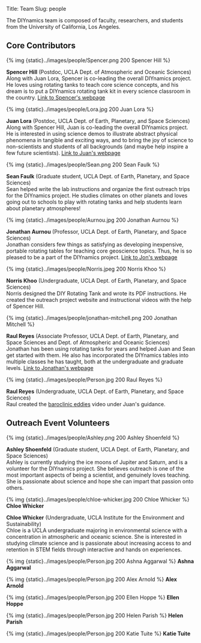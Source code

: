 Title: Team
Slug: people

The DIYnamics team is composed of faculty, researchers, and students
from the University of California, Los Angeles.

## Core Contributors

{% img {static}../images/people/Spencer.png 200 Spencer Hill %}

**Spencer Hill** (Postdoc, UCLA Dept. of Atmospheric and Oceanic
Sciences)<br>Along with Juan Lora, Spencer is co-leading the overall
DIYnamics project.  He loves using rotating tanks to teach core
science concepts, and his dream is to put a DIYnamics rotating tank
kit in every science classroom in the country. [Link to Spencer's
webpage](http://people.atmos.ucla.edu/shill/)

{% img {static}../images/people/Lora.jpg 200 Juan Lora %}

**Juan Lora** (Postdoc, UCLA Dept. of Earth, Planetary, and Space
Sciences)<br>Along with Spencer Hill, Juan is co-leading the overall
DIYnamics project. He is interested in using science demos to
illustrate abstract physical phenomena in tangible and exciting ways,
and to bring the joy of science to non-scientists and students of all
backgrounds (and maybe help inspire a few future scientists). [Link to
Juan's webpage](http://staff.epss.ucla.edu/~jlora/index.html)

{% img {static}../images/people/Sean.png 200 Sean Faulk %}

**Sean Faulk** (Graduate student, UCLA Dept. of Earth, Planetary, and
Space Sciences)<br>Sean helped write the lab instructions and organize
the first outreach trips for the DIYnamics project. He studies
climates on other planets and loves going out to schools to play with
rotating tanks and help students learn about planetary atmospheres!

{% img {static}../images/people/Aurnou.jpg 200 Jonathan Aurnou %}

**Jonathan Aurnou** (Professor, UCLA Dept. of Earth, Planetary, and
Space Sciences)<br>Jonathan considers few things as satisfying as
developing inexpensive, portable rotating tables for teaching core
geoscience topics.  Thus, he is so pleased to be a part of the
DIYnamics project. [Link to Jon's
webpage](http://epss.ucla.edu/people/faculty/543/)

{% img {static}../images/people/Norris.jpeg 200 Norris Khoo %}

**Norris Khoo** (Undergraduate, UCLA Dept. of Earth, Planetary, and
Space Sciences)<br>Norris designed the DIY Rotating Tank and wrote its
PDF instructions. He created the outreach project website and
instructional videos with the help of Spencer Hill.

{% img {static}../images/people/jonathan-mitchell.png 200 Jonathan Mitchell %}

**Raul Reyes** (Associate Professor, UCLA Dept. of Earth, Planetary,
and Space Sciences and Dept. of Atmospheric and Oceanic
Sciences)<br>Jonathan has been using rotating tanks for years and
helped Juan and Sean get started with them.  He also has incorporated
the DIYnamics tables into multiple classes he has taught, both at the
undergraduate and graduate levels.  [Link to
Jonathan's webpage](http://www2.ess.ucla.edu/~mitch/Home.html)

{% img {static}../images/people/Person.jpg 200 Raul Reyes %}

**Raul Reyes** (Undergraduate, UCLA Dept. of Earth, Planetary, and
Space Sciences)<br>Raul created the [baroclinic
eddies](https://www.youtube.com/watch?v=2nACitkIqNs) video under
Juan's guidance.

## Outreach Event Volunteers

{% img {static}../images/people/Ashley.png 200 Ashley Shoenfeld %}

**Ashley Shoenfeld** (Graduate student, UCLA Dept. of Earth, Planetary, and
Space Sciences)<br>Ashley is currently studying the ice moons of
Jupiter and Saturn, and is a volunteer for the DIYnamics project. She
believes outreach is one of the most important aspects of being a
scientist, and genuinely loves teaching. She is passionate about
science and hope she can impart that passion onto others.

{% img {static}../images/people/chloe-whicker.jpg 200 Chloe Whicker %} **Chloe Whicker**

**Chloe Whicker** (Undergraduate, UCLA Institute for the Environment
and Sustainability)<br>Chloe is a UCLA undergraduate majoring in
environmental science with a concentration in atmospheric and oceanic
science.  She is interested in studying climate science and is
passionate about increasing access to and retention in STEM fields
through interactive and hands on experiences.

{% img {static}../images/people/Person.jpg 200 Ashna Aggarwal %} **Ashna Aggarwal**

{% img {static}../images/people/Person.jpg 200 Alex Arnold %} **Alex Arnold**

{% img {static}../images/people/Person.jpg 200 Ellen Hoppe %} **Ellen Hoppe**

{% img {static}../images/people/Person.jpg 200 Helen Parish %} **Helen Parish**

{% img {static}../images/people/Person.jpg 200 Katie Tuite %} **Katie Tuite**
